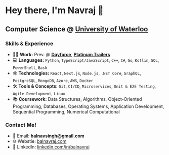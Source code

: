 # Hey there, I'm Navraj 👋
## Computer Science @ <a href="https://cs.uwaterloo.ca/">University of Waterloo</a>

### Skills & Experience
- 👨‍💻 **Work:** Prev. @ <a href="https://www.dayforce.com">**Dayforce**</a>, <a href="https://www.allequiprepair.ca">**Platinum Trailers**</a>
- 💻 **Languages:** `Python`, `TypeScript/JavaScript`, `C++`, `C#`, `Go`, `Kotlin`, `SQL`, `PowerShell`, `Bash`
- 🕸️ **Technologies:** `React`, `Next.js`, `Node.js`, `.NET Core`, `GraphQL`, `PostgreSQL`, `MongoDB`, `Azure`, `AWS`, `Docker`
- 🛠️ **Tools & Concepts:** `Git`, `CI/CD`, `Microservices`, `Unit & E2E Testing`, `Agile Development`, `Linux`
- 📚 **Coursework:** Data Structures, Algorithms, Object-Oriented Programming, Databases, Operating Systems, Application Development, Sequential Programming, Numerical Computational

### Contact Me!
- 📧 Email: **balnavsingh@gmail.com**
- 🌐 Webstie: <a href="https://www.balnavraj.com">balnavraj.com</a>
- 🔗 LinkedIn: <a href="https://www.linkedin.com/in/balnavraj/">linkedin.com/in/balnavraj</a>

